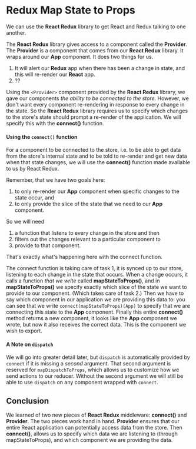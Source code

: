 # Redux Map State to Props

We can use the **React Redux** library to get React and Redux talking to one another.

The **React Redux** library gives access to a component called the **Provider**. The **Provider** is a component that comes from our **React Redux** library. It wraps around our **App** component. It does two things for us. 

1. It will alert our **Redux** app when there has been a change in state, and this will re-render our **React** app.
2. ??

Using the `<Provider>` component provided by the **React Redux** library, we gave our components *the ability to be connected to the store*. However, we don't want every component re-rendering in response to every change in the state. So the **React Redux** library requires us to specify which changes to the store's state should prompt a re-render of the application. We will specify this with the **connect()** function.

#### Using the `connect()` function

For a component to be connected to the store, i.e. to be able to get data from the store's internal state and to be told to re-render and get new data when that state changes, we will use the **connect()** function made available to us by React Redux.

Remember, that we have two goals here: 

1. to only re-render our **App** component when specific changes to the state occur, and
2. to only provide the slice of the state that we need to our **App** component.

So we will need

1.  a function that listens to every change in the store and then
2. filters out the changes relevant to a particular component to
3. provide to that component. 

That's exactly what's happening here with the connect function.

The connect function is taking care of task 1, it is synced up to our store, listening to each change in the state that occurs. When a change occurs, it calls a function *that we write* called **mapStateToProps()**, and in **mapStateToProps()** we specify exactly which slice of the state we want to provide to our component. (Which takes care of task 2.) Then we have to say which component in our application we are providing this data to: you can see that we write `connect(mapStateToProps)(App)` to specify that we are connecting this state to the **App** component.   Finally this entire **connect()** method returns a new component, it looks like the **App** component we wrote, but now it also receives the correct data. This is the component we wish to export.

#### A Note on `dispatch`

We  will go into greater detail later, but `dispatch` is automatically provided by `connect` if it is missing a *second* argument. That second argument is reserved for `mapDispatchToProps`, which allows us to customize how we send actions to our reducer. Without the second argument we will still be able to use `dispatch` on any component wrapped with `connect`.

## Conclusion

We learned of two new pieces of **React Redux** middleware: **connect()** and **Provider**.  The two pieces work hand in hand. **Provider** ensures that our entire React application can potentially access data from the store. Then **connect()**, allows us to specify which data we are listening to (through mapStateToProps), and which component we are providing the data. 



